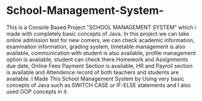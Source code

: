 # School-Management-System-
This is a Console Based Project "SCHOOL MANAGEMENT SYSTEM" which i made with completely basic concepts of Java.
In this project we can take online admission test for new comers, we can check academic information, examination information, grading system, timetable management is also available, communication with student is also available, profile management option is available, student can check there Homework and Assignments due date, Online Fees Payment Section is available, HR and Payroll section is available and Attendence record of both teachers and students are available.
I Made This School Management System by Using very basic concepts of Java such as SWITCH CASE or IF-ELSE statements and I also used OOP concepts in it.
